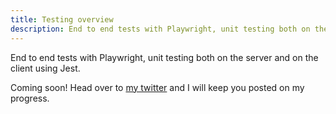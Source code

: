 ```yaml
---
title: Testing overview
description: End to end tests with Playwright, unit testing both on the server and on the client using Jest.
---
```


End to end tests with Playwright, unit testing both on the server and on the client using Jest.

Coming soon! Head over to [my twitter](https://twitter.com/_okjulian_) and I will keep you posted on my progress.
